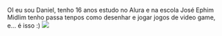 OI eu sou Daniel, tenho 16 anos estudo no Alura e na escola José Ephim Midlim
tenho passa tenpos como desenhar e jogar jogos de video game, e... é isso :)
![](https://media1.tenor.com/m/6gyrxSblf3wAAAAd/rony.gif)

